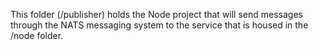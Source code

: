 This folder (/publisher) holds the Node project that will send messages through the NATS messaging system to the service that is housed in the /node folder.